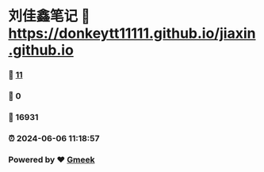 # 刘佳鑫笔记 :link: https://donkeytt11111.github.io/jiaxin.github.io 
### :page_facing_up: [11](https://donkeytt11111.github.io/jiaxin.github.io/tag.html) 
### :speech_balloon: 0 
### :hibiscus: 16931 
### :alarm_clock: 2024-06-06 11:18:57 
### Powered by :heart: [Gmeek](https://github.com/Meekdai/Gmeek)
